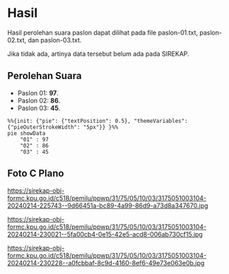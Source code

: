 # Hasil

Hasil perolehan suara paslon dapat dilihat pada file paslon-01.txt, paslon-02.txt, dan paslon-03.txt.

Jika tidak ada, artinya data tersebut belum ada pada SIREKAP.

## Perolehan Suara

 * Paslon 01: **97**.
 * Paslon 02: **86**.
 * Paslon 03: **45**.

```mermaid
%%{init: {"pie": {"textPosition": 0.5}, "themeVariables": {"pieOuterStrokeWidth": "5px"}} }%%
pie showData
    "01" : 97
    "02" : 86
    "03" : 45
```
## Foto C Plano

https://sirekap-obj-formc.kpu.go.id/c518/pemilu/ppwp/31/75/05/10/03/3175051003104-20240214-225743--9d66451a-bc89-4a99-86d9-a73d8a347670.jpg

https://sirekap-obj-formc.kpu.go.id/c518/pemilu/ppwp/31/75/05/10/03/3175051003104-20240214-230021--5fa00cb4-0e15-42e5-acd8-006ab730cf15.jpg

https://sirekap-obj-formc.kpu.go.id/c518/pemilu/ppwp/31/75/05/10/03/3175051003104-20240214-230228--a0fcbbaf-8c9d-4160-8ef6-49e73e063e0b.jpg
